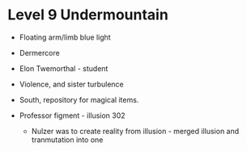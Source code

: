 # Level 9 Undermountain

- Floating arm/limb blue light

- Dermercore

- Elon Twemorthal - student
- Violence, and sister turbulence

- South, repository for magical items.

- Professor figment - illusion 302
  - Nulzer was to create reality from illusion - merged illusion and tranmutation into one
